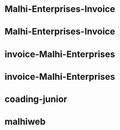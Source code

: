 # Malhi-Enterprises-Invoice
# Malhi-Enterprises-Invoice
# invoice-Malhi-Enterprises
# invoice-Malhi-Enterprises
# coading-junior
# malhiweb
